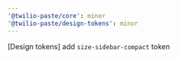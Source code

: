 ```yaml
---
'@twilio-paste/core': minor
'@twilio-paste/design-tokens': minor
---
```


[Design tokens] add `size-sidebar-compact` token
